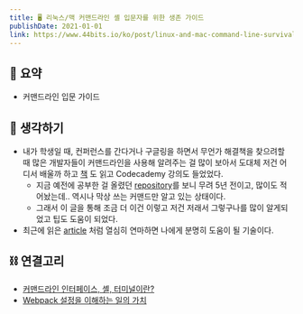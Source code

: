 ```yaml
---
title: 🖥 리눅스/맥 커맨드라인 셸 입문자를 위한 생존 가이드
publishDate: 2021-01-01
link: https://www.44bits.io/ko/post/linux-and-mac-command-line-survival-guide-for-beginner
---
```

## 📝 요약 
- 커맨드라인 입문 가이드  

## 🤔 생각하기 
- 내가 학생일 때, 컨퍼런스를 간다거나 구글링을 하면서 무언가 해결책을 찾으려할 때 많은 개발자들이 커맨드라인을 사용해 알려주는 걸 많이 보아서 도대체 저건 어디서 배울까 하고 [책](http://www.yes24.com/Product/Goods/8208026) 도 읽고 Codecademy 강의도 들었었다.  
    - 지금 예전에 공부한 걸 올렸던 [repository](https://github.com/padosum/TIL/tree/master/Unix-Linux)를 보니 무려 5년 전이고, 많이도 적어놨는데.. 역시나 막상 쓰는 커맨드만 알고 있는 상태이다.  
  - 그래서 이 글을 통해 조금 더 이건 이렇고 저건 저래서 그렇구나를 많이 알게되었고 팁도 도움이 되었다.    
- 최근에 읽은 [article](../Life/../Dev/a-case-for-understanding-webpack-config.md) 처럼 열심히 연마하면 나에게 분명히 도움이 될 기술이다.  

## ⛓️ 연결고리
- [커맨드라인 인터페이스, 셸, 터미널이란?](https://www.44bits.io/ko/keyword/command-line-interface-cli-shell-and-terminal)  
- [Webpack 설정을 이해하는 일의 가치](../Life/../Dev/a-case-for-understanding-webpack-config.md)
